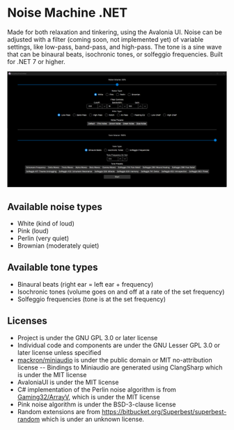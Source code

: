 # Noise Machine .NET

Made for both relaxation and tinkering, using the Avalonia UI.
Noise can be adjusted with a filter (coming soon, not implemented yet) of variable settings, like low-pass, band-pass, and high-pass. The tone is a sine wave that can be binaural beats, isochronic tones, or solfeggio frequencies.
Built for .NET 7 or higher.

![Preview as of 2023/9/25](preview.png)

## Available noise types

- White (kind of loud)
- Pink (loud)
- Perlin (very quiet)
- Brownian (moderately quiet)

## Available tone types

- Binaural beats (right ear = left ear + frequency)
- Isochronic tones (volume goes on and off at a rate of the set frequency)
- Solfeggio frequencies (tone is at the set frequency)

## Licenses

- Project is under the GNU GPL 3.0 or later license
- Individual code and components are under the GNU Lesser GPL 3.0 or later license unless specified
- [mackron/miniaudio](https://github.com/mackron/miniaudio) is under the public domain or MIT no-attribution license
-- Bindings to Miniaudio are generated using ClangSharp which is under the MIT license
- AvaloniaUI is under the MIT license
- C# implementation of the Perlin noise algorithm is from [Gaming32/ArrayV](https://github.com/Gaming32/ArrayV), which is under the MIT license
- Pink noise algorithm is under the BSD-3-clause license
- Random extensions are from <https://bitbucket.org/Superbest/superbest-random> which is under an unknown license.
